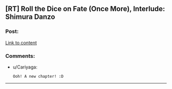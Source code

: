 ## [RT] Roll the Dice on Fate (Once More), Interlude: Shimura Danzo

### Post:

[Link to content](https://forums.sufficientvelocity.com/posts/6457100/)

### Comments:

- u/Cariyaga:
  ```
  Ooh! A new chapter! :D
  ```

---

